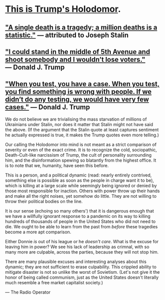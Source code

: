 # [This is Trump's Holodomor](https://www.nytimes.com/interactive/2020/us/coronavirus-us-cases.html).

## ["A single death is a tragedy; a million deaths is a statistic."](https://quoteinvestigator.com/2010/05/21/death-statistic/) — attributed to Joseph Stalin

## ["I could stand in the middle of 5th Avenue and shoot somebody and I wouldn’t lose voters."](https://www.snopes.com/fact-check/donald-trump-fifth-avenue-comment/) — Donald J. Trump

## ["When you test, you have a case. When you test, you find something is wrong with people. If we didn’t do any testing, we would have very few cases."](https://www.vox.com/2020/5/15/21259888/trump-coronavirus-testing-very-few-cases) — Donald J. Trump 

We do not believe we are trivialising the mass starvation of millions of Ukrainians under Stalin, nor does it matter that Stalin might not have said the above. (If the argument that the Stalin quote at least captures sentiment he actually expressed is true, it makes the Trump quotes even more telling.)

Our calling the Holodomor into mind is not meant as a strict comparison of severity or even of the exact crime. It is to recognize the cold, sociopathic, Death-Cult-like narcissism of Trump, the cult of personality surrounding him, and the disinformation spewing so blatantly from the highest office. It is to note that we, humanity, have seen this before. 

This is a person, and a political dynamic (read: nearly entirely contrived, something else is possible as soon as the people in charge want it to be), which is killing at a large scale while seemingly being ignored or denied by those most responsible for inaction. Others with power throw up their hands and make all the right noises, yet somehow do little. They are not willing to throw their political bodies on the line. 

It is our sense (echoing so many others') that it is dangerous enough that we have a willfully ignorant response to a pandemic on its way to killing hundreds of thousands of people in the United States who did not need to die. We ought to be able to learn from the past from *before* these tragedies become a more apt comparison.

Either Donnie *is* out of his league or he *doesn't care*. What is the excuse for leaving him in power? We see his lack of leadership as crimnal, with so many more are culpable, across the parties, because they will not stop him. 

There are many plausible excuses and interesting analyses about this dynamic; they are not sufficient to erase culpability. This crippled ability to mitigate disaster is not so unlike the worst of Sovietism. (Let's not give it the honor of being called communism, just as the United States doesn't literally much resemble a free market capitalist society.)

— The Radio Operator
